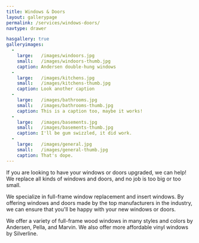 ```yaml
---
title: Windows & Doors
layout: gallerypage
permalink: /services/windows-doors/
navtype: drawer

hasgallery: true
galleryimages:
  - 
    large:   /images/windoors.jpg
    small:   /images/windoors-thumb.jpg
    caption: Andersen double-hung windows
  - 
    large:   /images/kitchens.jpg
    small:   /images/kitchens-thumb.jpg
    caption: Look another caption
  - 
    large:   /images/bathrooms.jpg
    small:   /images/bathrooms-thumb.jpg
    caption: This is a caption too, maybe it works!
  - 
    large:   /images/basements.jpg
    small:   /images/basements-thumb.jpg
    caption: I'll be gum swizzled, it did work.
  - 
    large:   /images/general.jpg
    small:   /images/general-thumb.jpg
    caption: That's dope.
---
```

If you are looking to have your windows or doors upgraded, we can help! We replace all kinds of windows and doors, and no job is too big or too small.

We specialize in full-frame window replacement and insert windows. By offering windows and doors made by the top manufacturers in the industry, we can ensure that you'll be happy with your new windows or doors.

We offer a variety of full-frame wood windows in many styles and colors by Andersen, Pella, and Marvin. We also offer more affordable vinyl windows by Silverline.